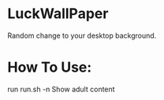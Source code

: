 # LuckWallPaper
Random change to your desktop background.
# How To Use:
run run.sh
-n Show adult content
